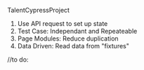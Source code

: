 TalentCypressProject

1. Use API request to set up state
2. Test Case: Independant and Repeateable
3. Page Modules: Reduce duplication
4. Data Driven: Read data from "fixtures"

//to do: 
